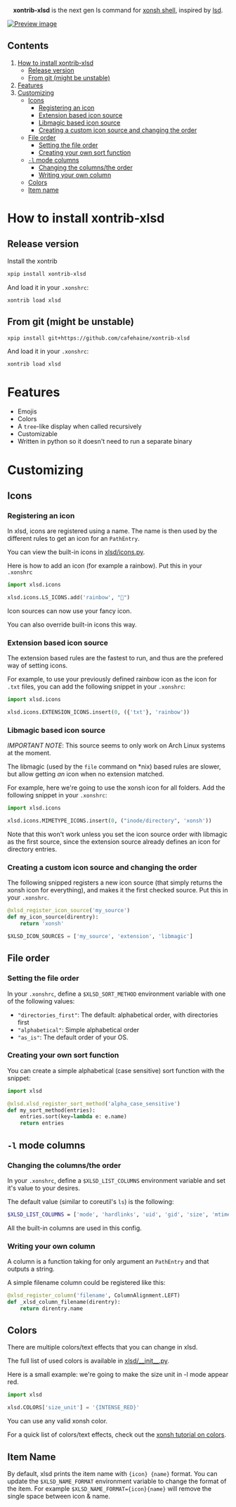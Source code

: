 <p align="center">
<b>xontrib-xlsd</b> is the next gen ls command for <a href="https://xon.sh">xonsh shell</a>, inspired by <a href="https://github.com/Peltoche/lsd">lsd</a>.
</p>

<a href="https://github.com/cafehaine/xontrib-xlsd"><img src="https://raw.githubusercontent.com/cafehaine/xontrib-xlsd/master/assets/social-preview.png" alt="Preview image"></a>


## Contents

1. [How to install xontrib-xlsd](#how-to-install-xontrib-xlsd)
   - [Release version](#release-version)
   - [From git (might be unstable)](#from-git-might-be-unstable)
2. [Features](#features)
3. [Customizing](#customizing)
   - [Icons](#icons)
      - [Registering an icon](#registering-an-icon)
      - [Extension based icon source](#extension-based-icon-source)
      - [Libmagic based icon source](#libmagic-based-icon-source)
      - [Creating a custom icon source and changing the order](#creating-a-custom-icon-source-and-changing-the-order)
   - [File order](#file-order)
      - [Setting the file order](#setting-the-file-order)
      - [Creating your own sort function](#creating-your-own-sort-function)
   - [`-l` mode columns](#-l-mode-columns)
      - [Changing the columns/the order](#changing-the-columnsthe-order)
      - [Writing your own column](#writing-your-own-column)
   - [Colors](#colors)
   - [Item name](#item-name)

# How to install xontrib-xlsd

## Release version

Install the xontrib

```bash
xpip install xontrib-xlsd
```

And load it in your `.xonshrc`:

```
xontrib load xlsd
```

## From git (might be unstable)

```bash
xpip install git+https://github.com/cafehaine/xontrib-xlsd
```

And load it in your `.xonshrc`:

```
xontrib load xlsd
```

# Features

- Emojis
- Colors
- A `tree`-like display when called recursively
- Customizable
- Written in python so it doesn't need to run a separate binary

# Customizing

## Icons

### Registering an icon

In xlsd, icons are registered using a name. The name is then used by the different rules to get an icon for an `PathEntry`.

You can view the built-in icons in [xlsd/icons.py](xlsd/icons.py#L99).

Here is how to add an icon (for example a rainbow). Put this in your `.xonshrc`

```python
import xlsd.icons

xlsd.icons.LS_ICONS.add('rainbow', "🌈")
```

Icon sources can now use your fancy icon.

You can also override built-in icons this way.

### Extension based icon source

The extension based rules are the fastest to run, and thus are the prefered way of setting icons.

For example, to use your previously defined rainbow icon as the icon for `.txt` files, you can add the following snippet in your `.xonshrc`:

```python
import xlsd.icons

xlsd.icons.EXTENSION_ICONS.insert(0, ({'txt'}, 'rainbow'))
```

### Libmagic based icon source

*IMPORTANT NOTE*: This source seems to only work on Arch Linux systems at the moment.

The libmagic (used by the `file` command on \*nix) based rules are slower, but allow getting *an* icon when no extension matched.

For example, here we're going to use the xonsh icon for all folders. Add the following snippet in your `.xonshrc`:

```python
import xlsd.icons

xlsd.icons.MIMETYPE_ICONS.insert(0, ("inode/directory", 'xonsh'))
```

Note that this won't work unless you set the icon source order with libmagic as the first source, since the extension source already defines an icon for directory entries.

### Creating a custom icon source and changing the order

The following snipped registers a new icon source (that simply returns the xonsh icon for everything), and makes it the first checked source. Put this in your `.xonshrc`.

```python
@xlsd_register_icon_source('my_source')
def my_icon_source(direntry):
    return 'xonsh'

$XLSD_ICON_SOURCES = ['my_source', 'extension', 'libmagic']
```

## File order

### Setting the file order

In your `.xonshrc`, define a `$XLSD_SORT_METHOD` environment variable with one of the following values:

- `"directories_first"`: The default: alphabetical order, with directories first
- `"alphabetical"`: Simple alphabetical order
- `"as_is"`: The default order of your OS.

### Creating your own sort function

You can create a simple alphabetical (case sensitive) sort function with the snippet:

```python
import xlsd

@xlsd.xlsd_register_sort_method('alpha_case_sensitive')
def my_sort_method(entries):
    entries.sort(key=lambda e: e.name)
    return entries
```

## `-l` mode columns

### Changing the columns/the order

In your `.xonshrc`, define a `$XLSD_LIST_COLUMNS` environment variable and set it's value to your desires.

The default value (similar to coreutil's `ls`) is the following:
```bash
$XLSD_LIST_COLUMNS = ['mode', 'hardlinks', 'uid', 'gid', 'size', 'mtime', 'name']
```

All the built-in columns are used in this config.

### Writing your own column

A column is a function taking for only argument an `PathEntry` and that outputs a string.

A simple filename column could be registered like this:
```python
@xlsd_register_column('filename', ColumnAlignment.LEFT)
def _xlsd_column_filename(direntry):
    return direntry.name
```

## Colors

There are multiple colors/text effects that you can change in xlsd.

The full list of used colors is available in [xlsd/\_\_init\_\_.py](xlsd/__init__.py#L4).

Here is a small example: we're going to make the size unit in -l mode appear red.

```python
import xlsd

xlsd.COLORS['size_unit'] = '{INTENSE_RED}'
```

You can use any valid xonsh color.

For a quick list of colors/text effects, check out the [xonsh tutorial on colors](https://xon.sh/tutorial.html#customizing-the-prompt).

## Item Name

By default, xlsd prints the item name with `{icon} {name}` format. You can update the `$XLSD_NAME_FORMAT` environment variable to change the format of the item. For example `$XLSD_NAME_FORMAT={icon}{name}` will remove the single space between icon & name.